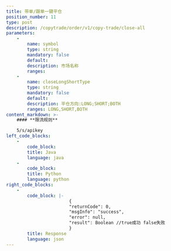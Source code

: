 ```yaml
---
title: 带单/跟单一键平仓
position_number: 11
type: post
description: /copytrade/order/v1/copy-trade/close-all  	
parameters:
    -
        name: symbol
        type: string
        mandatory: false
        default:
        description: 市场名称
        ranges:
    -
        name: closeLongShortType
        type: string
        mandatory: false
        default:
        description: 平仓方向:LONG;SHORT;BOTH
        ranges: LONG,SHORT,BOTH
content_markdown: >-
    #### **限流规则**

    5/s/apikey
left_code_blocks:
    - 
        code_block:
        title: Java
        language: java
    - 
        code_block:
        title: Python
        language: python
right_code_blocks:
    - 
        code_block: |-
                        {
                        "returnCode": 0,
                        "msgInfo": "success",
                        "error": null,
                        "result": Boolean //true成功 false失败
                        }
        title: Response
        language: json
---
```

